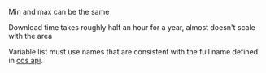 Min and max can be the same

Download time takes roughly half an hour for a year, almost doesn't scale with the area

Variable list must use names that are consistent with the full name defined in [cds api](https://confluence.ecmwf.int/display/CKB/ERA5%3A+data+documentation).